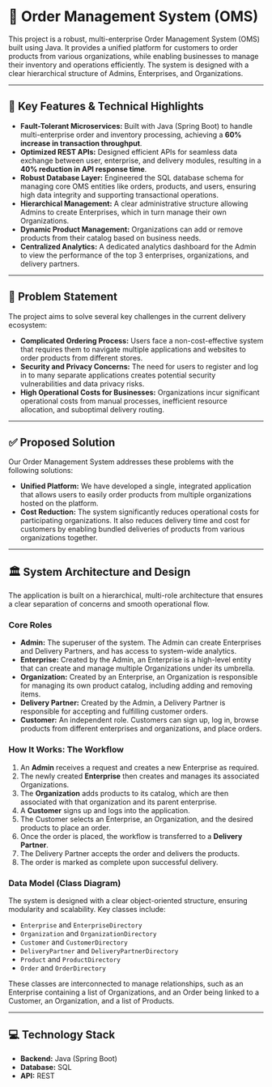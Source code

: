 # 🛒 Order Management System (OMS)

This project is a robust, multi-enterprise Order Management System (OMS) built using Java. It provides a unified platform for customers to order products from various organizations, while enabling businesses to manage their inventory and operations efficiently. The system is designed with a clear hierarchical structure of Admins, Enterprises, and Organizations.

---

## 🚀 Key Features & Technical Highlights

* **Fault-Tolerant Microservices:** Built with Java (Spring Boot) to handle multi-enterprise order and inventory processing, achieving a **60% increase in transaction throughput**.
* **Optimized REST APIs:** Designed efficient APIs for seamless data exchange between user, enterprise, and delivery modules, resulting in a **40% reduction in API response time**.
* **Robust Database Layer:** Engineered the SQL database schema for managing core OMS entities like orders, products, and users, ensuring high data integrity and supporting transactional operations.
* **Hierarchical Management:** A clear administrative structure allowing Admins to create Enterprises, which in turn manage their own Organizations.
* **Dynamic Product Management:** Organizations can add or remove products from their catalog based on business needs.
* **Centralized Analytics:** A dedicated analytics dashboard for the Admin to view the performance of the top 3 enterprises, organizations, and delivery partners.

---

## 🎯 Problem Statement

The project aims to solve several key challenges in the current delivery ecosystem:

* **Complicated Ordering Process:** Users face a non-cost-effective system that requires them to navigate multiple applications and websites to order products from different stores.
* **Security and Privacy Concerns:** The need for users to register and log in to many separate applications creates potential security vulnerabilities and data privacy risks.
* **High Operational Costs for Businesses:** Organizations incur significant operational costs from manual processes, inefficient resource allocation, and suboptimal delivery routing.

---

## ✅ Proposed Solution

Our Order Management System addresses these problems with the following solutions:

* **Unified Platform:** We have developed a single, integrated application that allows users to easily order products from multiple organizations hosted on the platform.
* **Cost Reduction:** The system significantly reduces operational costs for participating organizations. It also reduces delivery time and cost for customers by enabling bundled deliveries of products from various organizations together.

---

## 🏛️ System Architecture and Design

The application is built on a hierarchical, multi-role architecture that ensures a clear separation of concerns and smooth operational flow.

### Core Roles

* **Admin:** The superuser of the system. The Admin can create Enterprises and Delivery Partners, and has access to system-wide analytics.
* **Enterprise:** Created by the Admin, an Enterprise is a high-level entity that can create and manage multiple Organizations under its umbrella.
* **Organization:** Created by an Enterprise, an Organization is responsible for managing its own product catalog, including adding and removing items.
* **Delivery Partner:** Created by the Admin, a Delivery Partner is responsible for accepting and fulfilling customer orders.
* **Customer:** An independent role. Customers can sign up, log in, browse products from different enterprises and organizations, and place orders.

### How It Works: The Workflow

1.  An **Admin** receives a request and creates a new Enterprise as required.
2.  The newly created **Enterprise** then creates and manages its associated Organizations.
3.  The **Organization** adds products to its catalog, which are then associated with that organization and its parent enterprise.
4.  A **Customer** signs up and logs into the application.
5.  The Customer selects an Enterprise, an Organization, and the desired products to place an order.
6.  Once the order is placed, the workflow is transferred to a **Delivery Partner**.
7.  The Delivery Partner accepts the order and delivers the products.
8.  The order is marked as complete upon successful delivery.

### Data Model (Class Diagram)

The system is designed with a clear object-oriented structure, ensuring modularity and scalability. Key classes include:
* `Enterprise` and `EnterpriseDirectory`
* `Organization` and `OrganizationDirectory`
* `Customer` and `CustomerDirectory`
* `DeliveryPartner` and `DeliveryPartnerDirectory`
* `Product` and `ProductDirectory`
* `Order` and `OrderDirectory`

These classes are interconnected to manage relationships, such as an Enterprise containing a list of Organizations, and an Order being linked to a Customer, an Organization, and a list of Products.

---

## 💻 Technology Stack

* **Backend:** Java (Spring Boot)
* **Database:** SQL
* **API:** REST
